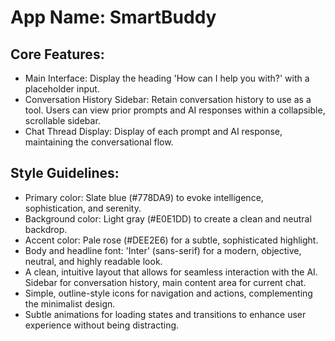 # **App Name**: SmartBuddy

## Core Features:

- Main Interface: Display the heading 'How can I help you with?' with a placeholder input.
- Conversation History Sidebar: Retain conversation history to use as a tool. Users can view prior prompts and AI responses within a collapsible, scrollable sidebar.
- Chat Thread Display: Display of each prompt and AI response, maintaining the conversational flow.

## Style Guidelines:

- Primary color: Slate blue (#778DA9) to evoke intelligence, sophistication, and serenity.
- Background color: Light gray (#E0E1DD) to create a clean and neutral backdrop.
- Accent color: Pale rose (#DEE2E6) for a subtle, sophisticated highlight.
- Body and headline font: 'Inter' (sans-serif) for a modern, objective, neutral, and highly readable look.
- A clean, intuitive layout that allows for seamless interaction with the AI. Sidebar for conversation history, main content area for current chat.
- Simple, outline-style icons for navigation and actions, complementing the minimalist design.
- Subtle animations for loading states and transitions to enhance user experience without being distracting.
